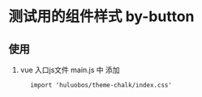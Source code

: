 
# 测试用的组件样式  by-button

  ## 使用

  1. vue 入口js文件 main.js 中 添加 

  ```
        import 'huluobos/theme-chalk/index.css'
  ```